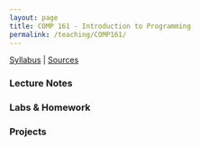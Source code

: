 ```yaml
---
layout: page
title: COMP 161 - Introduction to Programming
permalink: /teaching/COMP161/
---
```


[Syllabus](/teaching/COMP161/comp161-syllabus.pdf) | 
[Sources](/teaching/COMP161/comp161-sources.pdf)

### Lecture Notes

### Labs & Homework

### Projects
